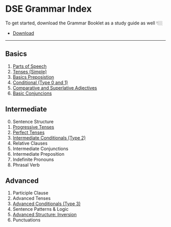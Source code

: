# DSE Grammar Index

To get started, download the Grammar Booklet as a study guide as well 👇🏼

- [Download](https://res.cloudinary.com/ltdev/image/upload/v1741665871/starchaser/Grammar_Booklet_Vol_1_zfn2wd.pdf)

---

## Basics

1. [Parts of Speech](pos.md)
2. [Tenses (Simple)](simple_tenses.md)
3. [Basics Preposistion](basic_preposition.md)
4. [Conditional (Type 0 and 1)](basic_conditionals.md)
5. [Comparative and Superlative Adjectives](comparative_superlative_adj.md)
6. [Basic Conjuncions](basic_conjunctions.md)

## Intermediate

0. Sentence Structure
1. [Progressive Tenses](progressive_tenses.md)
2. [Perfect Tenses](perfect_tenses.md)
3. [Intermediate Conditionals (Type 2)](conditional_2.md)
4. Relative Clauses
5. Intermediate Conjunctions
6. Intermediate Preposition
7. Indefinite Pronouns
8. Phrasal Verb

## Advanced

1. Participle Clause
2. Advanced Tenses
3. [Advanced Conditionals (Type 3)](conditional_3.md)
4. Sentence Patterns & Logic
5. [Advanced Structure: Inversion](advanced_structure_inversion.md)
6. Punctuations
